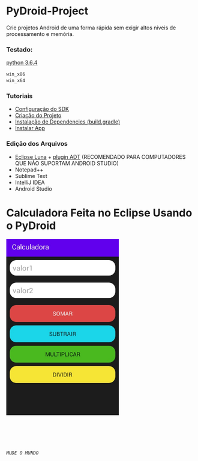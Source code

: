 # PyDroid-Project

Crie projetos Android de uma forma rápida sem exigir altos niveis de processamento e memória.


### Testado:
[python 3.6.4](https://www.python.org/downloads/release/python-364/)
``` css
win_x86
win_x64
```
### Tutoriais

- [Configuração do SDK](tutoriais/SDKConfig.md)
- [Criação do Projeto](tutoriais/CriarProjeto.md)
- [Instalação de Dependencies (build.gradle)](tutoriais/Dependencies.md)
- [Instalar App](tutoriais/installApp.md)

### Edição dos Arquivos

- [Eclipse Luna](https://www.eclipse.org/downloads/packages/release/luna/sr2/eclipse-ide-java-ee-developers) + [plugin ADT](https://dl-ssl.google.com/android/eclipse/)
(RECOMENDADO PARA COMPUTADORES QUE NÃO SUPORTAM ANDROID STUDIO)
- Notepad++
- Sublime Text
- IntelliJ IDEA
- Android Studio

# Calculadora Feita no Eclipse Usando o PyDroid
<img src="tutoriais/calc.jpg" width="300">
<br>
<br>
<br>
<br>
<br>

###### ```MUDE O MUNDO```
